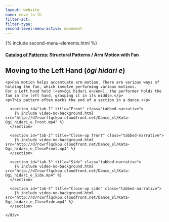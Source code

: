 ```yaml
---
layout: website
name: move-to-lh
filter-act:
filter-type:
second-level-menu-active: movement
---
```

{% include second-menu-elements.html %}

<main class="page-content">
  <div class="text-container">
    <h4><a href="/movement/">Catalog of Patterns:</a> Structural Patterns / Arm Motion with Fan</h4>
    <h2>Moving to the Left Hand (<em>ōgi hidari e</em>)</h2>


    <p>Fan motion helps accentuate arm motion. There are various ways of holding the fan, which involve performing various motions.
    For a Left hand hold (<em>ōgi hidari e</em>), the performer holds the fan in the left hand, grasping it in its middle.</p>
    <p>This pattern often marks the end of a section in a dance.</p>



  </div>


<div class="tabs-container">
  <div class="tabs-container__links">
    <div class="wrapper">
      <div id="tabs"></div>
    </div>
  </div>
  <div class="tabs-container__content">
    <div class="wrapper">

      <section id="tab-1" title="Front" class="tabbed-narrative">
        {% include video-no-background.html src="http://d7rcwrflqckpu.cloudfront.net/Dance_sl/Kata-Ogi_hidari_e_Front.mp4" %}
      </section>

      <section id="tab-2" title="Close-up front" class="tabbed-narrative">
        {% include video-no-background.html src="http://d7rcwrflqckpu.cloudfront.net/Dance_sl/Kata-Ogi_hidari_e_CloseFront.mp4" %}
      </section>

      <section id="tab-3" title="Side" class="tabbed-narrative">
        {% include video-no-background.html src="http://d7rcwrflqckpu.cloudfront.net/Dance_sl/Kata-Ogi_hidari_e_Side.mp4" %}
      </section>

      <section id="tab-4" title="Close-up side" class="tabbed-narrative">
        {% include video-no-background.html src="http://d7rcwrflqckpu.cloudfront.net/Dance_sl/Kata-Ogi_hidari_e_CloseSide.mp4" %}
      </section>

    </div>
  </div>
</div>
</main>
